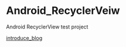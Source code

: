 # Android_RecyclerVeiw
Android RecyclerView test project

[introduce_blog](http://gudrbscse.tistory.com/2)
